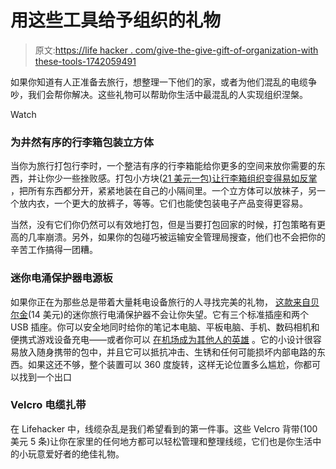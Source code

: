 # 用这些工具给予组织的礼物

> 原文:[https://life hacker . com/give-the-give-gift-of-organization-with these-tools-1742059491](https://lifehacker.com/give-the-gift-of-organization-with-these-tools-1742059491)

如果你知道有人正准备去旅行，想整理一下他们的家，或者为他们混乱的电缆争吵，我们会帮你解决。这些礼物可以帮助你生活中最混乱的人实现组织涅槃。

Watch

### 为井然有序的行李箱包装立方体

当你为旅行打包行李时，一个整洁有序的行李箱能给你更多的空间来放你需要的东西，并让你少一些挫败感。打包小方块([21 美元一包)让行李箱组织变得易如反掌](http://lifehacker.com/make-your-holiday-travel-easier-with-packing-cubes-5704519?trending_test_a&utm_expid=66866090-62.YkETBcIMTk2uX1oytHipyg.1&utm_referrer=https%3A%2F%2Fwww.google.com%2F) ，把所有东西都分开，紧紧地装在自己的小隔间里。一个立方体可以放袜子，另一个放内衣，一个更大的放裤子，等等。它们也能使包装电子产品变得更容易。

当然，没有它们你仍然可以有效地打包，但是当要打包回家的时候，打包策略有更高的几率崩溃。另外，如果你的包碰巧被运输安全管理局搜查，他们也不会把你的辛苦工作搞得一团糟。

### 迷你电涌保护器电源板

如果你正在为那些总是带着大量耗电设备旅行的人寻找完美的礼物， [这款来自贝尔金](http://smile.amazon.com/gp/product/B0015DYMVO?asc_campaign=InlineText&asc_refurl=https://lifehacker.com/give-the-gift-of-organization-with-these-tools-1742059491&asc_source=&tag=kinjalifehackerlink-20)(14 美元)的迷你旅行电涌保护器不会让你失望。它有三个标准插座和两个 USB 插座。你可以安全地同时给你的笔记本电脑、平板电脑、手机、数码相机和便携式游戏设备充电——或者你可以 [在机场成为其他人的英雄](https://www.instagram.com/p/qUxSEUNK8P/) 。它的小设计很容易放入随身携带的包中，并且它可以抵抗冲击、生锈和任何可能损坏内部电路的东西。如果这还不够，整个装置可以 360 度旋转，这样无论位置多么尴尬，你都可以找到一个出口

### Velcro 电缆扎带

在 Lifehacker 中，线缆杂乱是我们希望看到的第一件事。这些 Velcro 背带(100 美元 5 条)让你在家里的任何地方都可以轻松管理和整理线缆，它们也是你生活中的小玩意爱好者的绝佳礼物。